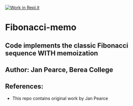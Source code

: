 [![Work in Repl.it](https://classroom.github.com/assets/work-in-replit-14baed9a392b3a25080506f3b7b6d57f295ec2978f6f33ec97e36a161684cbe9.svg)](https://classroom.github.com/online_ide?assignment_repo_id=322836&assignment_repo_type=GroupAssignmentRepo)
# Fibonacci-memo
## Code implements the classic Fibonacci sequence WITH memoization

## Author: Jan Pearce, Berea College

## References:
- This repo contains original work by Jan Pearce 
